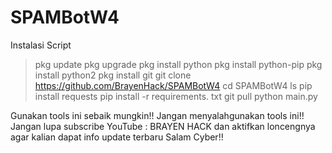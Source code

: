 # SPAMBotW4
Instalasi Script
>pkg update
>pkg upgrade
>pkg install python
>pkg install python-pip
>pkg install python2
>pkg install git
>git clone https://github.com/BrayenHack/SPAMBotW4
>cd SPAMBotW4
>ls
>pip install requests
>pip install -r requirements. txt
>git pull
>python main.py

Gunakan tools ini sebaik mungkin!! 
Jangan menyalahgunakan tools ini!!
Jangan lupa subscribe YouTube : BRAYEN HACK dan aktifkan loncengnya agar kalian dapat info update terbaru
Salam Cyber!!
